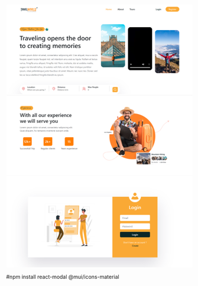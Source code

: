 ![Landing page ](./src/assets/asw.png)
![Landing page ](./src/assets/awss.png)
![Login page ](./src/assets/sqsq.png)

#npm install react-modal @mui/icons-material
